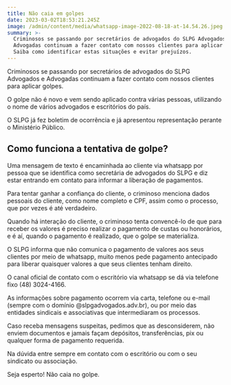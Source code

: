 ```yaml
---
title: Não caia em golpes
date: 2023-03-02T18:53:21.245Z
image: /admin/content/media/whatsapp-image-2022-08-18-at-14.54.26.jpeg
summary: >-
  Criminosos se passando por secretários de advogados do SLPG Advogados e
  Advogadas continuam a fazer contato com nossos clientes para aplicar golpes.
  Saiba como identificar estas situações e evitar prejuízos.
---
```

Criminosos se passando por secretários de advogados do SLPG Advogados e Advogadas continuam a fazer contato com nossos clientes para aplicar golpes.

O golpe não é novo e vem sendo aplicado contra várias pessoas, utilizando o nome de vários advogados e escritórios do país.

O SLPG já fez boletim de ocorrência e já apresentou representação perante o Ministério Público.

## Como funciona a tentativa de golpe?

Uma mensagem de texto é encaminhada ao cliente via whatsapp por pessoa que se identifica como secretária de advogados do SLPG e diz estar entrando em contato para informar a liberação de pagamentos.

Para tentar ganhar a confiança do cliente, o criminoso menciona dados pessoais do cliente, como nome completo e CPF, assim como o processo, que por vezes é até verdadeiro.

Quando há interação do cliente, o criminoso tenta convencê-lo de que para receber os valores é preciso realizar o pagamento de custas ou honorários, e é aí, quando o pagamento é realizado, que o golpe se materializa.

O SLPG informa que não comunica o pagamento de valores aos seus clientes por meio de whatsapp, muito menos pede pagamento antecipado para liberar quaisquer valores a que seus clientes tenham direito.

O canal oficial de contato com o escritório via whatsapp se dá via telefone fixo (48) 3024-4166.

As informações sobre pagamento ocorrem via carta, telefone ou e-mail (sempre com o domínio @slpgadvogados.adv.br), ou por meio das entidades sindicais e associativas que intermediaram os processos.

Caso receba mensagens suspeitas, pedimos que as desconsiderem, não enviem documentos e jamais façam depósitos, transferências, pix ou qualquer forma de pagamento requerida.

Na dúvida entre sempre em contato com o escritório ou com o seu sindicato ou associação.

Seja esperto! Não caia no golpe.
